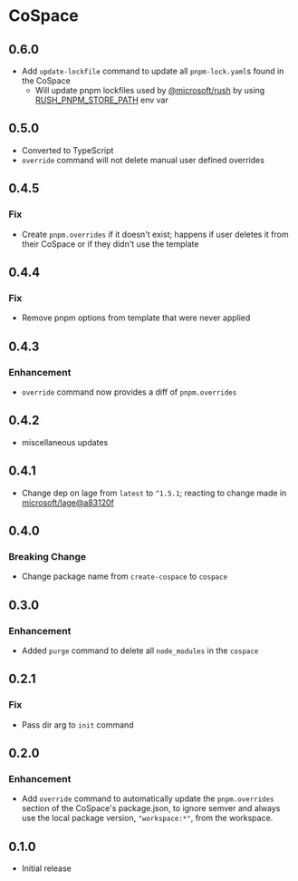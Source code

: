 # CoSpace

## 0.6.0

- Add `update-lockfile` command to update all `pnpm-lock.yaml`s found in the CoSpace
  - Will update pnpm lockfiles used by [@microsoft/rush](https://rushjs.io/pages/intro/welcome/) by using [RUSH_PNPM_STORE_PATH](https://rushjs.io/pages/configs/environment_vars/#rush_pnpm_store_path) env var

## 0.5.0

- Converted to TypeScript
- `override` command will not delete manual user defined overrides

## 0.4.5

### Fix

- Create `pnpm.overrides` if it doesn't exist; happens if user deletes it from their CoSpace or if they didn't use the template

## 0.4.4

### Fix

- Remove pnpm options from template that were never applied

## 0.4.3

### Enhancement

- `override` command now provides a diff of `pnpm.overrides`

## 0.4.2

- miscellaneous updates

## 0.4.1

- Change dep on lage from `latest` to `^1.5.1`; reacting to change made in [microsoft/lage@a83120f](https://github.com/microsoft/lage/commit/a83120f54edad9526205765c7006d240772ef798)

## 0.4.0

### Breaking Change

- Change package name from `create-cospace` to `cospace`

## 0.3.0

### Enhancement

- Added `purge` command to delete all `node_modules` in the `cospace`

## 0.2.1

### Fix

- Pass dir arg to `init` command

## 0.2.0

### Enhancement

- Add `override` command to automatically update the `pnpm.overrides` section of the CoSpace's package.json, to ignore semver and always use the local package version, `"workspace:*"`, from the workspace.

## 0.1.0

- Initial release
